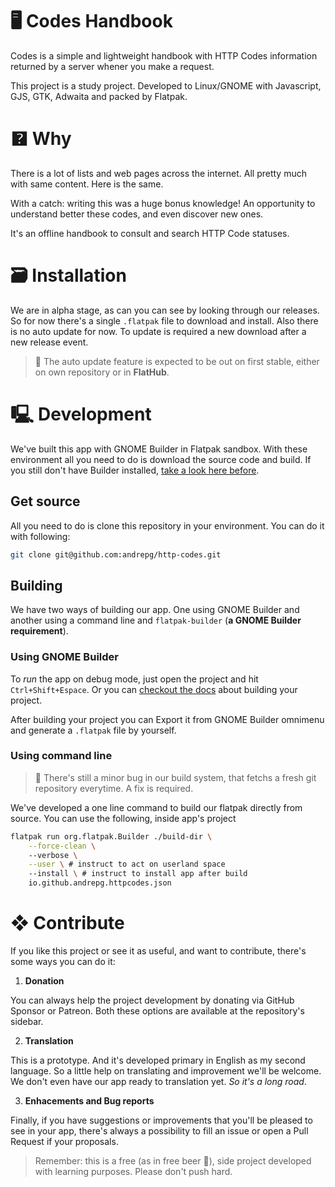 <!-- GitAds-Verify: CBCUQUB2Z889IYMN4Q4N5A9TPQCV18BH -->

# 🖥 Codes Handbook
Codes is a simple and lightweight handbook with HTTP Codes information returned by a server whener you make a request.

This project is a study project. Developed to Linux/GNOME with Javascript, GJS, GTK, Adwaita and packed by Flatpak.

# 🯄  Why
There is a lot of lists and web pages across the internet. All pretty much with same content. Here is the same.

With a catch: writing this was a huge bonus knowledge! An opportunity to understand better these codes, and even discover new ones.

It's an offline handbook to consult and search HTTP Code statuses.

# 🗃 Installation
We are in alpha stage, as can you can see by looking through our releases. So for now there's a single `.flatpak` file to download and install. Also there is no auto update for now. To update is required a new download after a new release event.

> 🎯 The auto update feature is expected to be out on first stable, either on own repository or in **FlatHub**.

# 🖳 Development
We've built this app with GNOME Builder in Flatpak sandbox. With these environment all you need to do is download the source code and build. If you still don't have Builder installed, [take a look here before](https://apps.gnome.org/pt-BR/Builder/).

## Get source
All you need to do is clone this repository in your environment. You can do it with following:

```bash
git clone git@github.com:andrepg/http-codes.git
```

##  Building

We have two ways of building our app. One using GNOME Builder and another using a command line and `flatpak-builder` (**a GNOME Builder requirement**).

### Using GNOME Builder

To *run* the app on debug mode, just open the project and hit `Ctrl+Shift+Espace`. Or you can [checkout the docs](https://builder.readthedocs.io/projects/index.html) about building your project.

After building your project you can Export it from GNOME Builder omnimenu and generate a `.flatpak` file by yourself.

### Using command line

> 🐛 There's still a minor bug in our build system, that fetchs a fresh git repository everytime. A fix is required.

We've developed a one line command to build our flatpak directly from source. You can use the following, inside app's project

```bash
flatpak run org.flatpak.Builder ./build-dir \
    --force-clean \ 
    --verbose \
    --user \ # instruct to act on userland space
    --install \ # instruct to install app after build
    io.github.andrepg.httpcodes.json
```

# ❖ Contribute

If you like this project or see it as useful, and want to contribute, there's some ways you can do it:

1. **Donation**

You can always help the project development by donating via GitHub Sponsor or Patreon. Both these options are available at the repository's sidebar.

2. **Translation**

This is a prototype. And it's developed primary in English as my second language. So a little help on translating and improvement we'll be welcome. We don't even have our app ready to translation yet. *So it's a long road*.

3. **Enhacements and Bug reports**

Finally, if you have suggestions or improvements that you'll be pleased to see in your app, there's always a possibility to fill an issue or open a Pull Request if your proposals.


> Remember: this is a free (as in free beer 🍻), side project developed with learning purposes. Please don't push hard.
